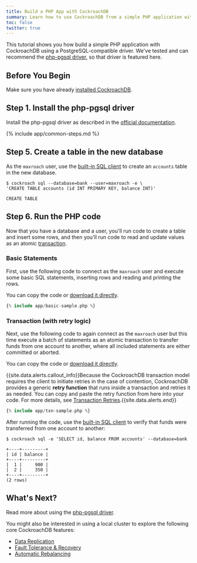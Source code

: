 ```yaml
---
title: Build a PHP App with CockroachDB
summary: Learn how to use CockroachDB from a simple PHP application with a low-level client driver.
toc: false
twitter: true
---
```


This tutorial shows you how build a simple PHP application with CockroachDB using a PostgreSQL-compatible driver. We've tested and can recommend the [php-pgsql driver](http://php.net/manual/en/book.pgsql.php), so that driver is featured here.

<div id="toc"></div>

## Before You Begin

Make sure you have already [installed CockroachDB](install-cockroachdb.html).

## Step 1. Install the php-pgsql driver

Install the php-pgsql driver as described in the [official documentation](http://php.net/manual/en/book.pgsql.php).

{% include app/common-steps.md %}

## Step 5. Create a table in the new database

As the `maxroach` user, use the [built-in SQL client](use-the-built-in-sql-client.html) to create an `accounts` table in the new database.

~~~ shell
$ cockroach sql --database=bank --user=maxroach -e \
'CREATE TABLE accounts (id INT PRIMARY KEY, balance INT)'
~~~

~~~
CREATE TABLE
~~~

## Step 6. Run the PHP code

Now that you have a database and a user, you'll run code to create a table and insert some rows, and then you'll run code to read and update values as an atomic [transaction](transactions.html).

### Basic Statements

First, use the following code to connect as the `maxroach` user and execute some basic SQL statements, inserting rows and reading and printing the rows.

You can copy the code or
<a href="https://raw.githubusercontent.com/cockroachdb/docs/gh-pages/_includes/app/basic-sample.php" download>download it directly</a>.

~~~ php
{% include app/basic-sample.php %}
~~~

### Transaction (with retry logic)

Next, use the following code to again connect as the `maxroach` user but this time execute a batch of statements as an atomic transaction to transfer funds from one account to another, where all included statements are either committed or aborted.

You can copy the code or
<a href="https://raw.githubusercontent.com/cockroachdb/docs/gh-pages/_includes/app/txn-sample.php" download>download it directly</a>.

{{site.data.alerts.callout_info}}Because the CockroachDB transaction model requires the client to initiate retries in the case of contention, CockroachDB provides a generic <strong>retry function</strong> that runs inside a transaction and retries it as needed. You can copy and paste the retry function from here into your code. For more details, see <a href="https://www.cockroachlabs.com/docs/transactions.html#transaction-retries">Transaction Retries</a>.{{site.data.alerts.end}}

~~~ php
{% include app/txn-sample.php %}
~~~

After running the code, use the [built-in SQL client](use-the-built-in-sql-client.html) to verify that funds were transferred from one account to another:

~~~ shell
$ cockroach sql -e 'SELECT id, balance FROM accounts' --database=bank
~~~

~~~
+----+---------+
| id | balance |
+----+---------+
|  1 |     900 |
|  2 |     350 |
+----+---------+
(2 rows)
~~~

## What's Next?

Read more about using the [php-pgsql driver](http://php.net/manual/en/book.pgsql.php).

You might also be interested in using a local cluster to explore the following core CockroachDB features:

- [Data Replication](demo-data-replication.html)
- [Fault Tolerance & Recovery](demo-fault-tolerance-and-recovery.html)
- [Automatic Rebalancing](demo-automatic-rebalancing.html)
